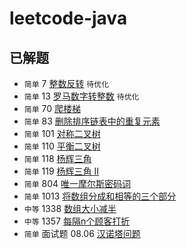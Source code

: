 # leetcode-java
## 已解题
- `简单` 7 [整数反转](https://leetcode-cn.com/problems/reverse-integer/) `待优化`
- `简单` 13 [罗马数字转整数](https://leetcode-cn.com/problems/roman-to-integer/) `待优化`
- `简单` 70 [爬楼梯](https://leetcode-cn.com/problems/climbing-stairs/)
- `简单` 83 [删除排序链表中的重复元素](https://leetcode-cn.com/problems/remove-duplicates-from-sorted-list/)
- `简单` 101 [对称二叉树](https://leetcode-cn.com/problems/symmetric-tree/)
- `简单` 110 [平衡二叉树](https://leetcode-cn.com/problems/balanced-binary-tree/)
- `简单` 118	[杨辉三角](https://leetcode-cn.com/problems/pascals-triangle)
- `简单` 119	[杨辉三角 II](https://leetcode-cn.com/problems/pascals-triangle-ii)
- `简单` 804 [唯一摩尔斯密码词](https://leetcode-cn.com/problems/unique-morse-code-words/)
- `简单` 1013 [将数组分成和相等的三个部分](https://leetcode-cn.com/problems/partition-array-into-three-parts-with-equal-sum)
- `中等` 1338 [数组大小减半](https://leetcode-cn.com/problems/reduce-array-size-to-the-half/)
- `中等` 1357 [每隔n个顾客打折](https://leetcode-cn.com/problems/apply-discount-every-n-orders/)
- `简单` 面试题 08.06 [汉诺塔问题](https://leetcode-cn.com/problems/hanota-lcci/)